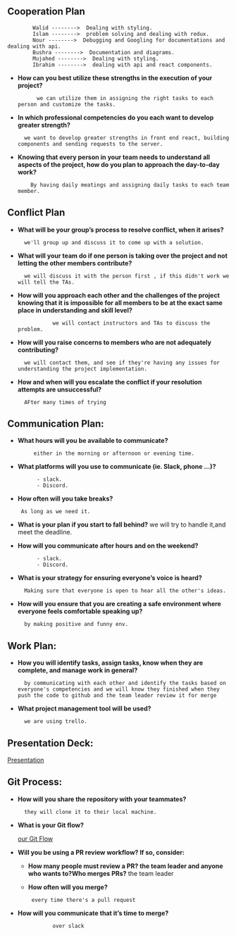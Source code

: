 ## Cooperation Plan

            Walid -------->  Dealing with styling.
            Islam -------->  problem solving and dealing with redux.
            Nour -------->  Debugging and Googling for documentations and dealing with api.
            Bushra -------->  Documentation and diagrams.
            Mujahed -------->  Dealing with styling.
            Ibrahim -------->  dealing with api and react components.




* **How can you best utilize these strengths in the execution of your project?**

            we can utilize them in assigning the right tasks to each  person and customize the tasks.
* **In which professional competencies do you each want to develop greater strength?**

        we want to develop greater strengths in front end react, building components and sending requests to the server.


* **Knowing that every person in your team needs to understand all aspects of the project, how do you plan to approach the day-to-day work?**

          By having daily meatings and assigning daily tasks to each team member.   


## Conflict Plan 
* **What will be your group’s process to resolve conflict, when it arises?**

        we'll group up and discuss it to come up with a solution. 
* **What will your team do if one person is taking over the project and not letting the other members contribute?**

        we will discuss it with the person first , if this didn't work we will tell the TAs.

* **How will you approach each other and the challenges of the project knowing that it is impossible for all members to be at the exact same place in understanding and skill level?**

                 we will contact instructors and TAs to discuss the problem.




* **How will you raise concerns to members who are not adequately contributing?**

        we will contact them, and see if they're having any issues for understanding the project implementation.

 
* **How and when will you escalate the conflict if your resolution attempts are unsuccessful?**

        AFter many times of trying



## Communication Plan:

* **What hours will you be available to communicate?**

           either in the morning or afternoon or evening time.



* **What platforms will you use to communicate (ie. Slack, phone …)?**

            - slack.
            - Discord.

* **How often will you take breaks?**

       As long as we need it.

* **What is your plan if you start to fall behind?**
    we will try to handle it,and meet the deadline.
  

* **How will you communicate after hours and on the weekend?**

            - slack.
            - Discord.

* **What is your strategy for ensuring everyone’s voice is heard?**

        Making sure that everyone is open to hear all the other's ideas. 

* **How will you ensure that you are creating a safe environment where everyone feels comfortable speaking up?**

        by making positive and funny env. 




## Work Plan:

* **How you will identify tasks, assign tasks, know when they are complete, and manage work in general?**

        by communicating with each other and identify the tasks based on everyone's competencies and we will know they finished when they push the code to github and the team leader review it for merge

* **What project management tool will be used?**

        we are using trello.



## Presentation Deck:

[Presentation]()


## Git Process:
* **How will you share the repository with your teammates?**

        they will clone it to their local machine.

* **What is your Git flow?**

    [our Git Flow](https://github.com/LTUC/asac-advanced-js-c01/blob/main/classes/class-18/Git-GitHub-Team-Workflow.md)

* **Will you be using a PR review workflow? If so, consider:**

   * **How many people must review a PR? the team leader and anyone who wants to?Who merges PRs?** the team leader

  * **How often will you merge?**
  
         every time there's a pull request
* **How will you communicate that it’s time to merge?**

                 over slack